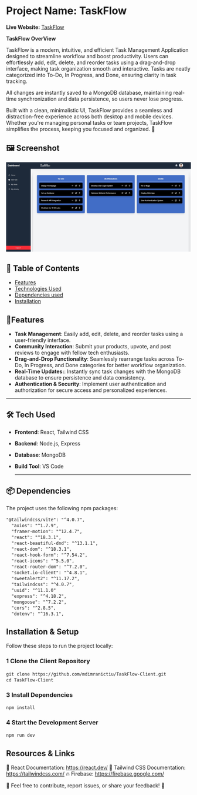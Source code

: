 # Project Name: TaskFlow


**Live Website:** [TaskFlow](https://taskflow-96d76.web.app/) 

**TaskFlow OverView**  

TaskFlow is a modern, intuitive, and efficient Task Management Application designed to streamline workflow and boost productivity. Users can effortlessly add, edit, delete, and reorder tasks using a drag-and-drop interface, making task organization smooth and interactive. Tasks are neatly categorized into To-Do, In Progress, and Done, ensuring clarity in task tracking.

All changes are instantly saved to a MongoDB database, maintaining real-time synchronization and data persistence, so users never lose progress.

Built with a clean, minimalistic UI, TaskFlow provides a seamless and distraction-free experience across both desktop and mobile devices. Whether you're managing personal tasks or team projects, TaskFlow simplifies the process, keeping you focused and organized. 🚀

 ## 🖼 Screenshot  
![TaskFlow](src/assets/taskflowImg.jpeg)

## 📖 Table of Contents

- [Features](#features)
- [Technologies Used](#technologies-used)
- [Dependencies used](#dependencies-used)
- [Installation](#installation)


## 🚀Features  

- **Task Management**: Easily add, edit, delete, and reorder tasks using a user-friendly interface. 
- **Community Interaction**: Submit your products, upvote, and post reviews to engage with fellow tech enthusiasts.  
- **Drag-and-Drop Functionality**: Seamlessly rearrange tasks across To-Do, In Progress, and Done categories for better workflow organization.  
- **Real-Time Updates:**: Instantly sync task changes with the MongoDB database to ensure persistence and data consistency.
- **Authentication & Security**: Implement user authentication and authorization for secure access and personalized experiences.  

---

## 🛠️ Tech Used 

- **Frontend**: React, Tailwind CSS  
- **Backend**: Node.js, Express  
- **Database**: MongoDB  
- **Build Tool**: VS Code 

  ---
## 📦 Dependencies  
The project uses the following npm packages:  
```
"@tailwindcss/vite": "^4.0.7",
  "axios": "^1.7.9",
  "framer-motion": "^12.4.7",
  "react": "^18.3.1",
  "react-beautiful-dnd": "^13.1.1",
  "react-dom": "^18.3.1",
  "react-hook-form": "^7.54.2",
  "react-icons": "^5.5.0",
  "react-router-dom": "^7.2.0",
  "socket.io-client": "^4.8.1",
  "sweetalert2": "^11.17.2",
  "tailwindcss": "^4.0.7",
  "uuid": "^11.1.0" 
  "express": "^4.18.2",
  "mongoose": "^7.2.2",
  "cors": "^2.8.5",
  "dotenv": "^16.3.1",
```

##  Installation & Setup  
Follow these steps to run the project locally:  

### 1 Clone the Client Repository  
```
git clone https://github.com/mdimranictiu/TaskFlow-Client.git
cd TaskFlow-Client
```

### 3 Install Dependencies
```
npm install
```
### 4 Start the Development Server
```
npm run dev
```

 ## Resources & Links
📖 React Documentation: https://react.dev/
📖 Tailwind CSS Documentation: https://tailwindcss.com/
🔥 Firebase: https://firebase.google.com/

📌 Feel free to contribute, report issues, or share your feedback! 🚀


